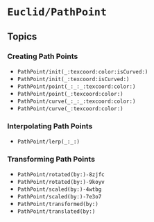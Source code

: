 # ``Euclid/PathPoint``

## Topics 

### Creating Path Points

- ``PathPoint/init(_:texcoord:color:isCurved:)``
- ``PathPoint/init(_:texcoord:isCurved:)``
- ``PathPoint/point(_:_:_:texcoord:color:)``
- ``PathPoint/point(_:texcoord:color:)``
- ``PathPoint/curve(_:_:_:texcoord:color:)``
- ``PathPoint/curve(_:texcoord:color:)``

### Interpolating Path Points

- ``PathPoint/lerp(_:_:)``

### Transforming Path Points

- ``PathPoint/rotated(by:)-8zjfc``
- ``PathPoint/rotated(by:)-9koyv``
- ``PathPoint/scaled(by:)-4wtbg``
- ``PathPoint/scaled(by:)-7e3o7``
- ``PathPoint/transformed(by:)``
- ``PathPoint/translated(by:)``
